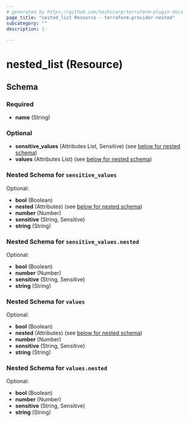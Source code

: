 ```yaml
---
# generated by https://github.com/hashicorp/terraform-plugin-docs
page_title: "nested_list Resource - terraform-provider-nested"
subcategory: ""
description: |-
  
---
```


# nested_list (Resource)





<!-- schema generated by tfplugindocs -->
## Schema

### Required

- **name** (String)

### Optional

- **sensitive_values** (Attributes List, Sensitive) (see [below for nested schema](#nestedatt--sensitive_values))
- **values** (Attributes List) (see [below for nested schema](#nestedatt--values))

<a id="nestedatt--sensitive_values"></a>
### Nested Schema for `sensitive_values`

Optional:

- **bool** (Boolean)
- **nested** (Attributes) (see [below for nested schema](#nestedatt--sensitive_values--nested))
- **number** (Number)
- **sensitive** (String, Sensitive)
- **string** (String)

<a id="nestedatt--sensitive_values--nested"></a>
### Nested Schema for `sensitive_values.nested`

Optional:

- **bool** (Boolean)
- **number** (Number)
- **sensitive** (String, Sensitive)
- **string** (String)



<a id="nestedatt--values"></a>
### Nested Schema for `values`

Optional:

- **bool** (Boolean)
- **nested** (Attributes) (see [below for nested schema](#nestedatt--values--nested))
- **number** (Number)
- **sensitive** (String, Sensitive)
- **string** (String)

<a id="nestedatt--values--nested"></a>
### Nested Schema for `values.nested`

Optional:

- **bool** (Boolean)
- **number** (Number)
- **sensitive** (String, Sensitive)
- **string** (String)


